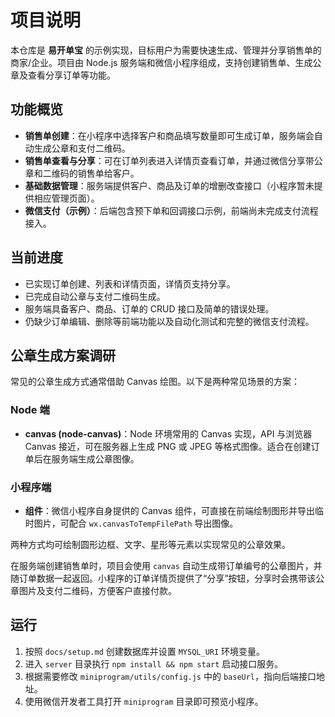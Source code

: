 # 项目说明

本仓库是 **易开单宝** 的示例实现，目标用户为需要快速生成、管理并分享销售单的商家/企业。项目由 Node.js 服务端和微信小程序组成，支持创建销售单、生成公章及查看分享订单等功能。

## 功能概览

- **销售单创建**：在小程序中选择客户和商品填写数量即可生成订单，服务端会自动生成公章和支付二维码。
- **销售单查看与分享**：可在订单列表进入详情页查看订单，并通过微信分享带公章和二维码的销售单给客户。
- **基础数据管理**：服务端提供客户、商品及订单的增删改查接口（小程序暂未提供相应管理页面）。
- **微信支付（示例）**：后端包含预下单和回调接口示例，前端尚未完成支付流程接入。

## 当前进度

- 已实现订单创建、列表和详情页面，详情页支持分享。
- 已完成自动公章与支付二维码生成。
- 服务端具备客户、商品、订单的 CRUD 接口及简单的错误处理。
- 仍缺少订单编辑、删除等前端功能以及自动化测试和完整的微信支付流程。

## 公章生成方案调研

常见的公章生成方式通常借助 Canvas 绘图。以下是两种常见场景的方案：

### Node 端
- **canvas (node-canvas)**：Node 环境常用的 Canvas 实现，API 与浏览器 Canvas 接近，可在服务器上生成 PNG 或 JPEG 等格式图像。适合在创建订单后在服务端生成公章图像。

### 小程序端
- **<canvas> 组件**：微信小程序自身提供的 Canvas 组件，可直接在前端绘制图形并导出临时图片，可配合 `wx.canvasToTempFilePath` 导出图像。

两种方式均可绘制圆形边框、文字、星形等元素以实现常见的公章效果。

在服务端创建销售单时，项目会使用 `canvas` 自动生成带订单编号的公章图片，并随订单数据一起返回。小程序的订单详情页提供了“分享”按钮，分享时会携带该公章图片及支付二维码，方便客户直接付款。

## 运行

1. 按照 `docs/setup.md` 创建数据库并设置 `MYSQL_URI` 环境变量。
2. 进入 `server` 目录执行 `npm install && npm start` 启动接口服务。
3. 根据需要修改 `miniprogram/utils/config.js` 中的 `baseUrl`，指向后端接口地址。
4. 使用微信开发者工具打开 `miniprogram` 目录即可预览小程序。
